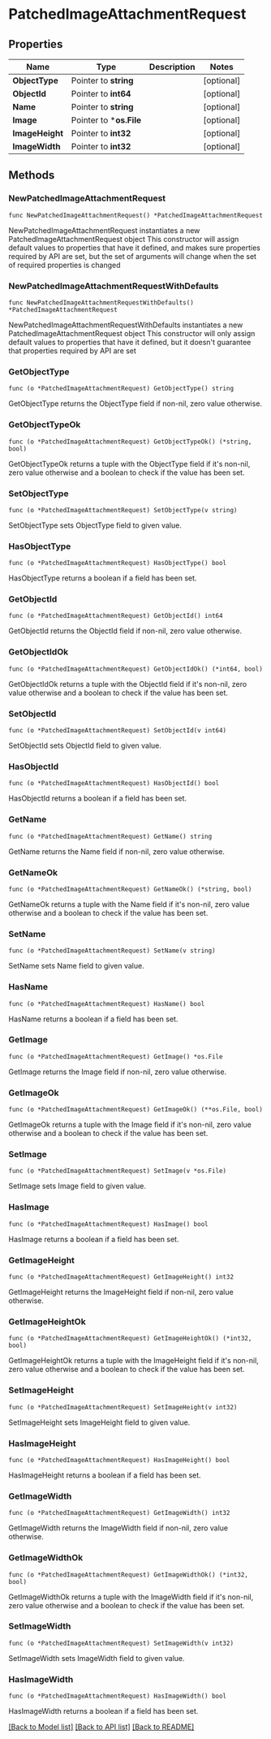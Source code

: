 # PatchedImageAttachmentRequest

## Properties

Name | Type | Description | Notes
------------ | ------------- | ------------- | -------------
**ObjectType** | Pointer to **string** |  | [optional] 
**ObjectId** | Pointer to **int64** |  | [optional] 
**Name** | Pointer to **string** |  | [optional] 
**Image** | Pointer to ***os.File** |  | [optional] 
**ImageHeight** | Pointer to **int32** |  | [optional] 
**ImageWidth** | Pointer to **int32** |  | [optional] 

## Methods

### NewPatchedImageAttachmentRequest

`func NewPatchedImageAttachmentRequest() *PatchedImageAttachmentRequest`

NewPatchedImageAttachmentRequest instantiates a new PatchedImageAttachmentRequest object
This constructor will assign default values to properties that have it defined,
and makes sure properties required by API are set, but the set of arguments
will change when the set of required properties is changed

### NewPatchedImageAttachmentRequestWithDefaults

`func NewPatchedImageAttachmentRequestWithDefaults() *PatchedImageAttachmentRequest`

NewPatchedImageAttachmentRequestWithDefaults instantiates a new PatchedImageAttachmentRequest object
This constructor will only assign default values to properties that have it defined,
but it doesn't guarantee that properties required by API are set

### GetObjectType

`func (o *PatchedImageAttachmentRequest) GetObjectType() string`

GetObjectType returns the ObjectType field if non-nil, zero value otherwise.

### GetObjectTypeOk

`func (o *PatchedImageAttachmentRequest) GetObjectTypeOk() (*string, bool)`

GetObjectTypeOk returns a tuple with the ObjectType field if it's non-nil, zero value otherwise
and a boolean to check if the value has been set.

### SetObjectType

`func (o *PatchedImageAttachmentRequest) SetObjectType(v string)`

SetObjectType sets ObjectType field to given value.

### HasObjectType

`func (o *PatchedImageAttachmentRequest) HasObjectType() bool`

HasObjectType returns a boolean if a field has been set.

### GetObjectId

`func (o *PatchedImageAttachmentRequest) GetObjectId() int64`

GetObjectId returns the ObjectId field if non-nil, zero value otherwise.

### GetObjectIdOk

`func (o *PatchedImageAttachmentRequest) GetObjectIdOk() (*int64, bool)`

GetObjectIdOk returns a tuple with the ObjectId field if it's non-nil, zero value otherwise
and a boolean to check if the value has been set.

### SetObjectId

`func (o *PatchedImageAttachmentRequest) SetObjectId(v int64)`

SetObjectId sets ObjectId field to given value.

### HasObjectId

`func (o *PatchedImageAttachmentRequest) HasObjectId() bool`

HasObjectId returns a boolean if a field has been set.

### GetName

`func (o *PatchedImageAttachmentRequest) GetName() string`

GetName returns the Name field if non-nil, zero value otherwise.

### GetNameOk

`func (o *PatchedImageAttachmentRequest) GetNameOk() (*string, bool)`

GetNameOk returns a tuple with the Name field if it's non-nil, zero value otherwise
and a boolean to check if the value has been set.

### SetName

`func (o *PatchedImageAttachmentRequest) SetName(v string)`

SetName sets Name field to given value.

### HasName

`func (o *PatchedImageAttachmentRequest) HasName() bool`

HasName returns a boolean if a field has been set.

### GetImage

`func (o *PatchedImageAttachmentRequest) GetImage() *os.File`

GetImage returns the Image field if non-nil, zero value otherwise.

### GetImageOk

`func (o *PatchedImageAttachmentRequest) GetImageOk() (**os.File, bool)`

GetImageOk returns a tuple with the Image field if it's non-nil, zero value otherwise
and a boolean to check if the value has been set.

### SetImage

`func (o *PatchedImageAttachmentRequest) SetImage(v *os.File)`

SetImage sets Image field to given value.

### HasImage

`func (o *PatchedImageAttachmentRequest) HasImage() bool`

HasImage returns a boolean if a field has been set.

### GetImageHeight

`func (o *PatchedImageAttachmentRequest) GetImageHeight() int32`

GetImageHeight returns the ImageHeight field if non-nil, zero value otherwise.

### GetImageHeightOk

`func (o *PatchedImageAttachmentRequest) GetImageHeightOk() (*int32, bool)`

GetImageHeightOk returns a tuple with the ImageHeight field if it's non-nil, zero value otherwise
and a boolean to check if the value has been set.

### SetImageHeight

`func (o *PatchedImageAttachmentRequest) SetImageHeight(v int32)`

SetImageHeight sets ImageHeight field to given value.

### HasImageHeight

`func (o *PatchedImageAttachmentRequest) HasImageHeight() bool`

HasImageHeight returns a boolean if a field has been set.

### GetImageWidth

`func (o *PatchedImageAttachmentRequest) GetImageWidth() int32`

GetImageWidth returns the ImageWidth field if non-nil, zero value otherwise.

### GetImageWidthOk

`func (o *PatchedImageAttachmentRequest) GetImageWidthOk() (*int32, bool)`

GetImageWidthOk returns a tuple with the ImageWidth field if it's non-nil, zero value otherwise
and a boolean to check if the value has been set.

### SetImageWidth

`func (o *PatchedImageAttachmentRequest) SetImageWidth(v int32)`

SetImageWidth sets ImageWidth field to given value.

### HasImageWidth

`func (o *PatchedImageAttachmentRequest) HasImageWidth() bool`

HasImageWidth returns a boolean if a field has been set.


[[Back to Model list]](../README.md#documentation-for-models) [[Back to API list]](../README.md#documentation-for-api-endpoints) [[Back to README]](../README.md)


